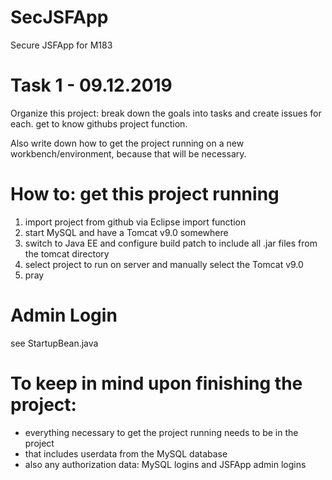 # SecJSFApp
Secure JSFApp for M183

# Task 1 - 09.12.2019
Organize this project:
break down the goals into tasks and create issues for each. get to know githubs project function.

Also write down how to get the project running on a new workbench/environment, because that will be necessary.

# How to: get this project running
1. import project from github via Eclipse import function
2. start MySQL and have a Tomcat v9.0 somewhere
3. switch to Java EE and configure build patch to include all .jar files from the tomcat directory
4. select project to run on server and manually select the Tomcat v9.0
5. pray

# Admin Login
see StartupBean.java

# To keep in mind upon finishing the project:
- everything necessary to get the project running needs to be in the project
- that includes userdata from the MySQL database
- also any authorization data: MySQL logins and JSFApp admin logins